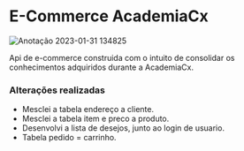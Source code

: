 # E-Commerce AcademiaCx


![Anotação 2023-01-31 134825](https://user-images.githubusercontent.com/87780451/215828084-f48aa276-cc4a-47d1-b630-de07507e4a51.png)


Api de e-commerce construida com o intuito de consolidar os conhecimentos adquiridos durante a AcademiaCx. 

### Alterações realizadas

* Mesclei a tabela endereço a cliente.
* Mesclei a tabela item e preco a produto.
* Desenvolvi a lista de desejos, junto ao login de usuario.
* Tabela pedido = carrinho.
